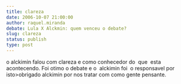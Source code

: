 ```yaml
---
title: clareza
date: 2006-10-07 21:00:00
author: raquel.miranda
debate: Lula X Alckmin: quem venceu o debate?
slug: clareza
status: publish 
type: post
---
```


o alckimin falou com clareza e como conhecedor do  que  esta  acontecendo. Foi otimo o debate e o  alckimin foi  o responsavel por  isto>obrigado alckimin por nos tratar com como gente pensante.
